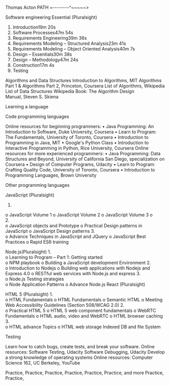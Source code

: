 Thomas Acton PATH =--------^~~~~~>

Software engineering Essential (Pluralsight) 
1.	Introduction19m 20s
2.	Software Processes47m 54s
3.	Requirements Engineering39m 36s
4.	Requirements Modeling – Structured Analysis23m 41s
5.	Requirements Modeling – Object Oriented Analysis40m 7s
6.	Design – Essentials30m 38s
7.	Design – Methodology47m 24s
8.	Construction17m 4s
9.	Testing


Algorithms and Data Structures 
Introduction to Algorithms, MIT
Algorithms Part 1 & Algorithms Part 2, Princeton, Coursera
List of Algorithms, Wikipedia
List of Data Structures Wikipedia
Book: The Algorithm Design Manual, Steven S. Skiena

Learning a language 

Code programming languages 

Online resources for beginning programmers:
•	Java Programming: An Introduction to Software, Duke University, Coursera
•	Learn to Program: The Fundamentals, University of Toronto, Coursera
•	Introduction to Programming in Java, MIT
•	Google's Python Class
•	Introduction to Interactive Programming in Python, Rice University, Coursera
Online resources for more experienced programmers:
•	Java Programming: Data Structures and Beyond, University of California San Diego, specialization on Coursera
•	Design of Computer Programs, Udacity
•	Learn to Program: Crafting Quality Code, University of Toronto, Coursera
•	Introduction to Programming Languages, Brown University

Other programming languages 

JavaScript (Pluralsight)

1.	
o	JavaScript Volume 1 
o	JavaScript Volume 2
o	JavaScript Volume 3 
o	 
2.	
o	JavaScript objects and Prototype 
o	Practical Design patterns in JavaScript 
o	JavaScript Design patterns 
3.	
o	Advance Techniques in JavaScript and JQuery 
o	JavaScript Best Practices 
o	Rapid ES6 training 

Node.js(Pluralsight)
1.	
o	Learning to Program – Part 1: Getting started  
o	NPM playbook 
o	Building a JavaScript development Environment 
2.	
o	Introduction to Nodejs 
o	Building web applications with Nodejs and Express 4.0
o	RESTful web services with Node.js and express 
3.	 
o	Node.js Testing strategies   
o	Node Application Patterns 
o	Advance Node.js
React (Pluralsight)

HTML 5 (Pluralsight)
1.	
o	HTML Fundamentals 
o	HTML Fundamentals 
o	Semantic HTML 
o	Meeting Web Accessibility Guidelines (Section 508/WCAG 2.0)
2.	
o	Practical HTML 5 
o	HTML 5 web component fundamentals 
o	WebRTC Fundamentals 
o	HTML audio, video and WebRTC
o	HTML browser caching 
3.	
o	HTML advance Topics 
o	HTML web storage Indexed DB and file System 

Testing 

Learn how to catch bugs, create tests, and break your software.
Online resources:
Software Testing, Udacity
Software Debugging, Udacity
Develop a strong knowledge of operating systems 
Online resources:
Computer Science 162, UC Berkeley, YouTube

Practice, Practice, Practice, Practice, Practice, Practice, and more Practice, Practice, 
